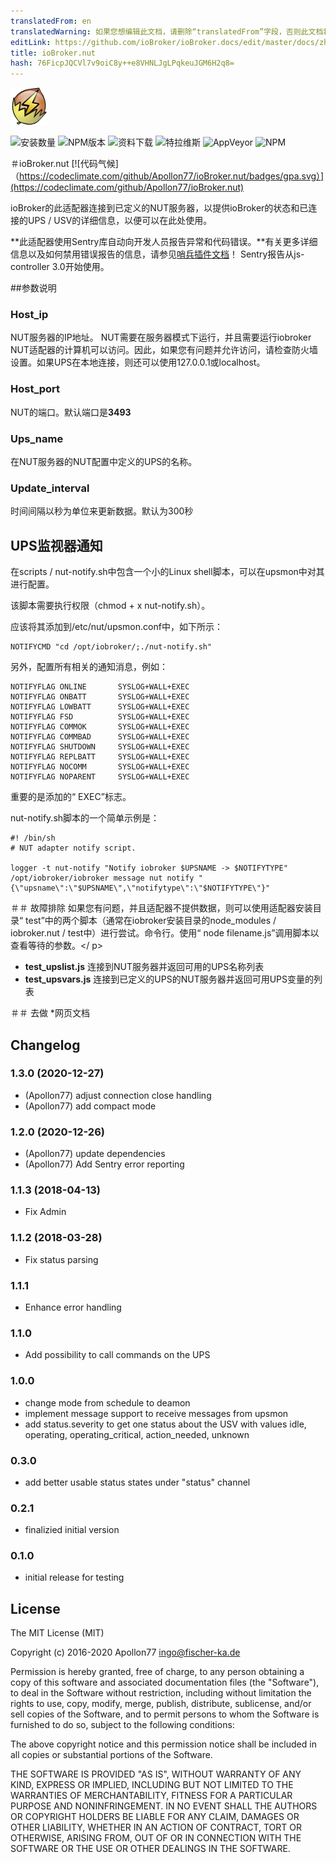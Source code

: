```yaml
---
translatedFrom: en
translatedWarning: 如果您想编辑此文档，请删除“translatedFrom”字段，否则此文档将再次自动翻译
editLink: https://github.com/ioBroker/ioBroker.docs/edit/master/docs/zh-cn/adapterref/iobroker.nut/README.md
title: ioBroker.nut
hash: 76FicpJQCVl7v9oiC8y++e8VHNLJgLPqkeuJGM6H2q8=
---
```

![商标](../../../en/adapterref/iobroker.nut/admin/nut.png)

![安装数量](http://iobroker.live/badges/nut-stable.svg)
![NPM版本](http://img.shields.io/npm/v/iobroker.nut.svg)
![资料下载](https://img.shields.io/npm/dm/iobroker.nut.svg)
![特拉维斯](http://img.shields.io/travis/Apollon77/ioBroker.nut/master.svg)
![AppVeyor](https://ci.appveyor.com/api/projects/status/github/Apollon77/ioBroker.nut?branch=master&svg=true)
![NPM](https://nodei.co/npm/iobroker.nut.png?downloads=true)

＃ioBroker.nut
[![代码气候]（https://codeclimate.com/github/Apollon77/ioBroker.nut/badges/gpa.svg）](https://codeclimate.com/github/Apollon77/ioBroker.nut)

ioBroker的此适配器连接到已定义的NUT服务器，以提供ioBroker的状态和已连接的UPS / USV的详细信息，以便可以在此处使用。

**此适配器使用Sentry库自动向开发人员报告异常和代码错误。**有关更多详细信息以及如何禁用错误报告的信息，请参见[哨兵插件文档](https://github.com/ioBroker/plugin-sentry#plugin-sentry)！ Sentry报告从js-controller 3.0开始使用。

##参数说明
### Host_ip
NUT服务器的IP地址。 NUT需要在服务器模式下运行，并且需要运行iobroker NUT适配器的计算机可以访问。因此，如果您有问题并允许访问，请检查防火墙设置。如果UPS在本地连接，则还可以使用127.0.0.1或localhost。

### Host_port
NUT的端口。默认端口是<b>3493</b>

### Ups_name
在NUT服务器的NUT配置中定义的UPS的名称。

### Update_interval
时间间隔以秒为单位来更新数据。默认为300秒

## UPS监视器通知
在scripts / nut-notify.sh中包含一个小的Linux shell脚本，可以在upsmon中对其进行配置。

该脚本需要执行权限（chmod + x nut-notify.sh）。

应该将其添加到/etc/nut/upsmon.conf中，如下所示：

```
NOTIFYCMD "cd /opt/iobroker/;./nut-notify.sh"
```

另外，配置所有相关的通知消息，例如：

```
NOTIFYFLAG ONLINE       SYSLOG+WALL+EXEC
NOTIFYFLAG ONBATT       SYSLOG+WALL+EXEC
NOTIFYFLAG LOWBATT      SYSLOG+WALL+EXEC
NOTIFYFLAG FSD          SYSLOG+WALL+EXEC
NOTIFYFLAG COMMOK       SYSLOG+WALL+EXEC
NOTIFYFLAG COMMBAD      SYSLOG+WALL+EXEC
NOTIFYFLAG SHUTDOWN     SYSLOG+WALL+EXEC
NOTIFYFLAG REPLBATT     SYSLOG+WALL+EXEC
NOTIFYFLAG NOCOMM       SYSLOG+WALL+EXEC
NOTIFYFLAG NOPARENT     SYSLOG+WALL+EXEC
```

重要的是添加的“ EXEC”标志。

nut-notify.sh脚本的一个简单示例是：

```
#! /bin/sh
# NUT adapter notify script.

logger -t nut-notify "Notify iobroker $UPSNAME -> $NOTIFYTYPE"
/opt/iobroker/iobroker message nut notify "{\"upsname\":\"$UPSNAME\",\"notifytype\":\"$NOTIFYTYPE\"}"

```

＃＃ 故障排除
如果您有问题，并且适配器不提供数据，则可以使用适配器安装目录“ test”中的两个脚本（通常在iobroker安装目录的node_modules / iobroker.nut / test中）进行尝试。命令行。使用“ node filename.js”调用脚本以查看等待的参数。</ p>

* **test_upslist.js** 连接到NUT服务器并返回可用的UPS名称列表
* **test_upsvars.js** 连接到已定义的UPS的NUT服务器并返回可用UPS变量的列表

＃＃ 去做
*网页文档

## Changelog

### 1.3.0 (2020-12-27)
* (Apollon77) adjust connection close handling
* (Apollon77) add compact mode

### 1.2.0 (2020-12-26)
* (Apollon77) update dependencies
* (Apollon77) Add Sentry error reporting

### 1.1.3 (2018-04-13)
* Fix Admin

### 1.1.2 (2018-03-28)
* Fix status parsing

### 1.1.1
* Enhance error handling

### 1.1.0
* Add possibility to call commands on the UPS

### 1.0.0
* change mode from schedule to deamon
* implement message support to receive messages from upsmon
* add status.severity to get one status about the USV with values idle, operating, operating_critical, action_needed, unknown

### 0.3.0
* add better usable status states under "status" channel

### 0.2.1
* finalizied initial version

### 0.1.0
* initial release for testing

## License

The MIT License (MIT)

Copyright (c) 2016-2020 Apollon77 <ingo@fischer-ka.de>

Permission is hereby granted, free of charge, to any person obtaining a copy
of this software and associated documentation files (the "Software"), to deal
in the Software without restriction, including without limitation the rights
to use, copy, modify, merge, publish, distribute, sublicense, and/or sell
copies of the Software, and to permit persons to whom the Software is
furnished to do so, subject to the following conditions:

The above copyright notice and this permission notice shall be included in all
copies or substantial portions of the Software.

THE SOFTWARE IS PROVIDED "AS IS", WITHOUT WARRANTY OF ANY KIND, EXPRESS OR
IMPLIED, INCLUDING BUT NOT LIMITED TO THE WARRANTIES OF MERCHANTABILITY,
FITNESS FOR A PARTICULAR PURPOSE AND NONINFRINGEMENT. IN NO EVENT SHALL THE
AUTHORS OR COPYRIGHT HOLDERS BE LIABLE FOR ANY CLAIM, DAMAGES OR OTHER
LIABILITY, WHETHER IN AN ACTION OF CONTRACT, TORT OR OTHERWISE, ARISING FROM,
OUT OF OR IN CONNECTION WITH THE SOFTWARE OR THE USE OR OTHER DEALINGS IN THE
SOFTWARE.